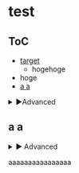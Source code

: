 # test

## ToC

- [target](/ex/target.md)
  - hogehoge
- hoge
- [a a](#a-a)

<details><summary>▶Advanced</summary>

hogehoge


- fuga

</details>

## a a


<details><summary>▶ Advanced</summary><div>

- a
  - a

```ts
type Hoge = {
  foo: string
  bar: number
}

type OptionalHoge = Partial<Hoge> // { foo?: string, bar?: number }
```

</div></details>



aaaaaaaaaaaaaaaa